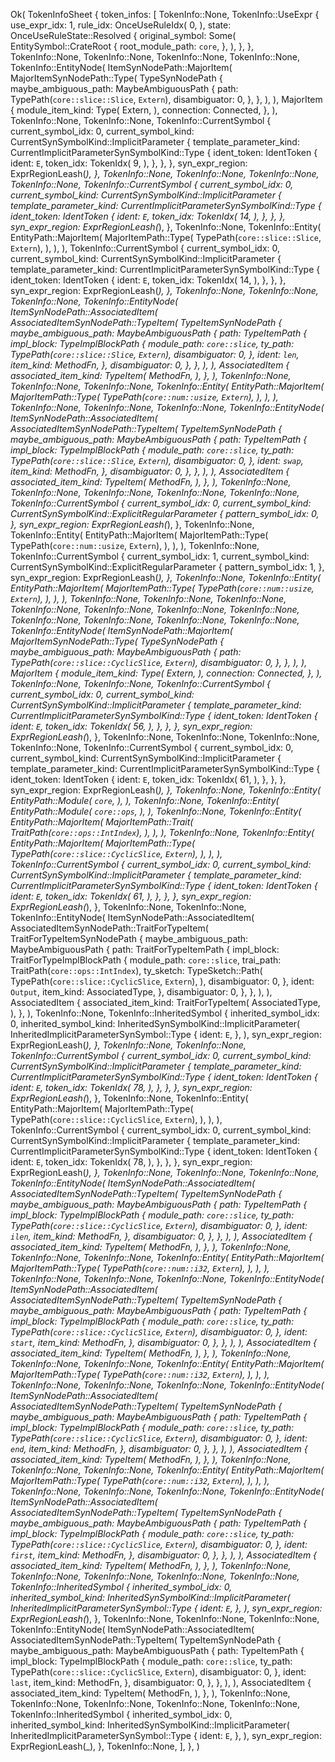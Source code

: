 Ok(
    TokenInfoSheet {
        token_infos: [
            TokenInfo::None,
            TokenInfo::UseExpr {
                use_expr_idx: 1,
                rule_idx: OnceUseRuleIdx(
                    0,
                ),
                state: OnceUseRuleState::Resolved {
                    original_symbol: Some(
                        EntitySymbol::CrateRoot {
                            root_module_path: `core`,
                        },
                    ),
                },
            },
            TokenInfo::None,
            TokenInfo::None,
            TokenInfo::None,
            TokenInfo::None,
            TokenInfo::EntityNode(
                ItemSynNodePath::MajorItem(
                    MajorItemSynNodePath::Type(
                        TypeSynNodePath {
                            maybe_ambiguous_path: MaybeAmbiguousPath {
                                path: TypePath(`core::slice::Slice`, `Extern`),
                                disambiguator: 0,
                            },
                        },
                    ),
                ),
                MajorItem {
                    module_item_kind: Type(
                        Extern,
                    ),
                    connection: Connected,
                },
            ),
            TokenInfo::None,
            TokenInfo::None,
            TokenInfo::CurrentSymbol {
                current_symbol_idx: 0,
                current_symbol_kind: CurrentSynSymbolKind::ImplicitParameter {
                    template_parameter_kind: CurrentImplicitParameterSynSymbolKind::Type {
                        ident_token: IdentToken {
                            ident: `E`,
                            token_idx: TokenIdx(
                                9,
                            ),
                        },
                    },
                },
                syn_expr_region: ExprRegionLeash(_),
            },
            TokenInfo::None,
            TokenInfo::None,
            TokenInfo::None,
            TokenInfo::None,
            TokenInfo::CurrentSymbol {
                current_symbol_idx: 0,
                current_symbol_kind: CurrentSynSymbolKind::ImplicitParameter {
                    template_parameter_kind: CurrentImplicitParameterSynSymbolKind::Type {
                        ident_token: IdentToken {
                            ident: `E`,
                            token_idx: TokenIdx(
                                14,
                            ),
                        },
                    },
                },
                syn_expr_region: ExprRegionLeash(_),
            },
            TokenInfo::None,
            TokenInfo::Entity(
                EntityPath::MajorItem(
                    MajorItemPath::Type(
                        TypePath(`core::slice::Slice`, `Extern`),
                    ),
                ),
            ),
            TokenInfo::CurrentSymbol {
                current_symbol_idx: 0,
                current_symbol_kind: CurrentSynSymbolKind::ImplicitParameter {
                    template_parameter_kind: CurrentImplicitParameterSynSymbolKind::Type {
                        ident_token: IdentToken {
                            ident: `E`,
                            token_idx: TokenIdx(
                                14,
                            ),
                        },
                    },
                },
                syn_expr_region: ExprRegionLeash(_),
            },
            TokenInfo::None,
            TokenInfo::None,
            TokenInfo::None,
            TokenInfo::EntityNode(
                ItemSynNodePath::AssociatedItem(
                    AssociatedItemSynNodePath::TypeItem(
                        TypeItemSynNodePath {
                            maybe_ambiguous_path: MaybeAmbiguousPath {
                                path: TypeItemPath {
                                    impl_block: TypeImplBlockPath {
                                        module_path: `core::slice`,
                                        ty_path: TypePath(`core::slice::Slice`, `Extern`),
                                        disambiguator: 0,
                                    },
                                    ident: `len`,
                                    item_kind: MethodFn,
                                },
                                disambiguator: 0,
                            },
                        },
                    ),
                ),
                AssociatedItem {
                    associated_item_kind: TypeItem(
                        MethodFn,
                    ),
                },
            ),
            TokenInfo::None,
            TokenInfo::None,
            TokenInfo::None,
            TokenInfo::Entity(
                EntityPath::MajorItem(
                    MajorItemPath::Type(
                        TypePath(`core::num::usize`, `Extern`),
                    ),
                ),
            ),
            TokenInfo::None,
            TokenInfo::None,
            TokenInfo::None,
            TokenInfo::EntityNode(
                ItemSynNodePath::AssociatedItem(
                    AssociatedItemSynNodePath::TypeItem(
                        TypeItemSynNodePath {
                            maybe_ambiguous_path: MaybeAmbiguousPath {
                                path: TypeItemPath {
                                    impl_block: TypeImplBlockPath {
                                        module_path: `core::slice`,
                                        ty_path: TypePath(`core::slice::Slice`, `Extern`),
                                        disambiguator: 0,
                                    },
                                    ident: `swap`,
                                    item_kind: MethodFn,
                                },
                                disambiguator: 0,
                            },
                        },
                    ),
                ),
                AssociatedItem {
                    associated_item_kind: TypeItem(
                        MethodFn,
                    ),
                },
            ),
            TokenInfo::None,
            TokenInfo::None,
            TokenInfo::None,
            TokenInfo::None,
            TokenInfo::None,
            TokenInfo::CurrentSymbol {
                current_symbol_idx: 0,
                current_symbol_kind: CurrentSynSymbolKind::ExplicitRegularParameter {
                    pattern_symbol_idx: 0,
                },
                syn_expr_region: ExprRegionLeash(_),
            },
            TokenInfo::None,
            TokenInfo::Entity(
                EntityPath::MajorItem(
                    MajorItemPath::Type(
                        TypePath(`core::num::usize`, `Extern`),
                    ),
                ),
            ),
            TokenInfo::None,
            TokenInfo::CurrentSymbol {
                current_symbol_idx: 1,
                current_symbol_kind: CurrentSynSymbolKind::ExplicitRegularParameter {
                    pattern_symbol_idx: 1,
                },
                syn_expr_region: ExprRegionLeash(_),
            },
            TokenInfo::None,
            TokenInfo::Entity(
                EntityPath::MajorItem(
                    MajorItemPath::Type(
                        TypePath(`core::num::usize`, `Extern`),
                    ),
                ),
            ),
            TokenInfo::None,
            TokenInfo::None,
            TokenInfo::None,
            TokenInfo::None,
            TokenInfo::None,
            TokenInfo::None,
            TokenInfo::None,
            TokenInfo::None,
            TokenInfo::None,
            TokenInfo::None,
            TokenInfo::None,
            TokenInfo::EntityNode(
                ItemSynNodePath::MajorItem(
                    MajorItemSynNodePath::Type(
                        TypeSynNodePath {
                            maybe_ambiguous_path: MaybeAmbiguousPath {
                                path: TypePath(`core::slice::CyclicSlice`, `Extern`),
                                disambiguator: 0,
                            },
                        },
                    ),
                ),
                MajorItem {
                    module_item_kind: Type(
                        Extern,
                    ),
                    connection: Connected,
                },
            ),
            TokenInfo::None,
            TokenInfo::None,
            TokenInfo::CurrentSymbol {
                current_symbol_idx: 0,
                current_symbol_kind: CurrentSynSymbolKind::ImplicitParameter {
                    template_parameter_kind: CurrentImplicitParameterSynSymbolKind::Type {
                        ident_token: IdentToken {
                            ident: `E`,
                            token_idx: TokenIdx(
                                56,
                            ),
                        },
                    },
                },
                syn_expr_region: ExprRegionLeash(_),
            },
            TokenInfo::None,
            TokenInfo::None,
            TokenInfo::None,
            TokenInfo::None,
            TokenInfo::CurrentSymbol {
                current_symbol_idx: 0,
                current_symbol_kind: CurrentSynSymbolKind::ImplicitParameter {
                    template_parameter_kind: CurrentImplicitParameterSynSymbolKind::Type {
                        ident_token: IdentToken {
                            ident: `E`,
                            token_idx: TokenIdx(
                                61,
                            ),
                        },
                    },
                },
                syn_expr_region: ExprRegionLeash(_),
            },
            TokenInfo::None,
            TokenInfo::Entity(
                EntityPath::Module(
                    `core`,
                ),
            ),
            TokenInfo::None,
            TokenInfo::Entity(
                EntityPath::Module(
                    `core::ops`,
                ),
            ),
            TokenInfo::None,
            TokenInfo::Entity(
                EntityPath::MajorItem(
                    MajorItemPath::Trait(
                        TraitPath(`core::ops::IntIndex`),
                    ),
                ),
            ),
            TokenInfo::None,
            TokenInfo::Entity(
                EntityPath::MajorItem(
                    MajorItemPath::Type(
                        TypePath(`core::slice::CyclicSlice`, `Extern`),
                    ),
                ),
            ),
            TokenInfo::CurrentSymbol {
                current_symbol_idx: 0,
                current_symbol_kind: CurrentSynSymbolKind::ImplicitParameter {
                    template_parameter_kind: CurrentImplicitParameterSynSymbolKind::Type {
                        ident_token: IdentToken {
                            ident: `E`,
                            token_idx: TokenIdx(
                                61,
                            ),
                        },
                    },
                },
                syn_expr_region: ExprRegionLeash(_),
            },
            TokenInfo::None,
            TokenInfo::None,
            TokenInfo::EntityNode(
                ItemSynNodePath::AssociatedItem(
                    AssociatedItemSynNodePath::TraitForTypeItem(
                        TraitForTypeItemSynNodePath {
                            maybe_ambiguous_path: MaybeAmbiguousPath {
                                path: TraitForTypeItemPath {
                                    impl_block: TraitForTypeImplBlockPath {
                                        module_path: `core::slice`,
                                        trai_path: TraitPath(`core::ops::IntIndex`),
                                        ty_sketch: TypeSketch::Path(
                                            TypePath(`core::slice::CyclicSlice`, `Extern`),
                                        ),
                                        disambiguator: 0,
                                    },
                                    ident: `Output`,
                                    item_kind: AssociatedType,
                                },
                                disambiguator: 0,
                            },
                        },
                    ),
                ),
                AssociatedItem {
                    associated_item_kind: TraitForTypeItem(
                        AssociatedType,
                    ),
                },
            ),
            TokenInfo::None,
            TokenInfo::InheritedSymbol {
                inherited_symbol_idx: 0,
                inherited_symbol_kind: InheritedSynSymbolKind::ImplicitParameter(
                    InheritedImplicitParameterSynSymbol::Type {
                        ident: `E`,
                    },
                ),
                syn_expr_region: ExprRegionLeash(_),
            },
            TokenInfo::None,
            TokenInfo::None,
            TokenInfo::CurrentSymbol {
                current_symbol_idx: 0,
                current_symbol_kind: CurrentSynSymbolKind::ImplicitParameter {
                    template_parameter_kind: CurrentImplicitParameterSynSymbolKind::Type {
                        ident_token: IdentToken {
                            ident: `E`,
                            token_idx: TokenIdx(
                                78,
                            ),
                        },
                    },
                },
                syn_expr_region: ExprRegionLeash(_),
            },
            TokenInfo::None,
            TokenInfo::Entity(
                EntityPath::MajorItem(
                    MajorItemPath::Type(
                        TypePath(`core::slice::CyclicSlice`, `Extern`),
                    ),
                ),
            ),
            TokenInfo::CurrentSymbol {
                current_symbol_idx: 0,
                current_symbol_kind: CurrentSynSymbolKind::ImplicitParameter {
                    template_parameter_kind: CurrentImplicitParameterSynSymbolKind::Type {
                        ident_token: IdentToken {
                            ident: `E`,
                            token_idx: TokenIdx(
                                78,
                            ),
                        },
                    },
                },
                syn_expr_region: ExprRegionLeash(_),
            },
            TokenInfo::None,
            TokenInfo::None,
            TokenInfo::None,
            TokenInfo::EntityNode(
                ItemSynNodePath::AssociatedItem(
                    AssociatedItemSynNodePath::TypeItem(
                        TypeItemSynNodePath {
                            maybe_ambiguous_path: MaybeAmbiguousPath {
                                path: TypeItemPath {
                                    impl_block: TypeImplBlockPath {
                                        module_path: `core::slice`,
                                        ty_path: TypePath(`core::slice::CyclicSlice`, `Extern`),
                                        disambiguator: 0,
                                    },
                                    ident: `ilen`,
                                    item_kind: MethodFn,
                                },
                                disambiguator: 0,
                            },
                        },
                    ),
                ),
                AssociatedItem {
                    associated_item_kind: TypeItem(
                        MethodFn,
                    ),
                },
            ),
            TokenInfo::None,
            TokenInfo::None,
            TokenInfo::None,
            TokenInfo::Entity(
                EntityPath::MajorItem(
                    MajorItemPath::Type(
                        TypePath(`core::num::i32`, `Extern`),
                    ),
                ),
            ),
            TokenInfo::None,
            TokenInfo::None,
            TokenInfo::None,
            TokenInfo::EntityNode(
                ItemSynNodePath::AssociatedItem(
                    AssociatedItemSynNodePath::TypeItem(
                        TypeItemSynNodePath {
                            maybe_ambiguous_path: MaybeAmbiguousPath {
                                path: TypeItemPath {
                                    impl_block: TypeImplBlockPath {
                                        module_path: `core::slice`,
                                        ty_path: TypePath(`core::slice::CyclicSlice`, `Extern`),
                                        disambiguator: 0,
                                    },
                                    ident: `start`,
                                    item_kind: MethodFn,
                                },
                                disambiguator: 0,
                            },
                        },
                    ),
                ),
                AssociatedItem {
                    associated_item_kind: TypeItem(
                        MethodFn,
                    ),
                },
            ),
            TokenInfo::None,
            TokenInfo::None,
            TokenInfo::None,
            TokenInfo::Entity(
                EntityPath::MajorItem(
                    MajorItemPath::Type(
                        TypePath(`core::num::i32`, `Extern`),
                    ),
                ),
            ),
            TokenInfo::None,
            TokenInfo::None,
            TokenInfo::None,
            TokenInfo::EntityNode(
                ItemSynNodePath::AssociatedItem(
                    AssociatedItemSynNodePath::TypeItem(
                        TypeItemSynNodePath {
                            maybe_ambiguous_path: MaybeAmbiguousPath {
                                path: TypeItemPath {
                                    impl_block: TypeImplBlockPath {
                                        module_path: `core::slice`,
                                        ty_path: TypePath(`core::slice::CyclicSlice`, `Extern`),
                                        disambiguator: 0,
                                    },
                                    ident: `end`,
                                    item_kind: MethodFn,
                                },
                                disambiguator: 0,
                            },
                        },
                    ),
                ),
                AssociatedItem {
                    associated_item_kind: TypeItem(
                        MethodFn,
                    ),
                },
            ),
            TokenInfo::None,
            TokenInfo::None,
            TokenInfo::None,
            TokenInfo::Entity(
                EntityPath::MajorItem(
                    MajorItemPath::Type(
                        TypePath(`core::num::i32`, `Extern`),
                    ),
                ),
            ),
            TokenInfo::None,
            TokenInfo::None,
            TokenInfo::None,
            TokenInfo::EntityNode(
                ItemSynNodePath::AssociatedItem(
                    AssociatedItemSynNodePath::TypeItem(
                        TypeItemSynNodePath {
                            maybe_ambiguous_path: MaybeAmbiguousPath {
                                path: TypeItemPath {
                                    impl_block: TypeImplBlockPath {
                                        module_path: `core::slice`,
                                        ty_path: TypePath(`core::slice::CyclicSlice`, `Extern`),
                                        disambiguator: 0,
                                    },
                                    ident: `first`,
                                    item_kind: MethodFn,
                                },
                                disambiguator: 0,
                            },
                        },
                    ),
                ),
                AssociatedItem {
                    associated_item_kind: TypeItem(
                        MethodFn,
                    ),
                },
            ),
            TokenInfo::None,
            TokenInfo::None,
            TokenInfo::None,
            TokenInfo::None,
            TokenInfo::None,
            TokenInfo::InheritedSymbol {
                inherited_symbol_idx: 0,
                inherited_symbol_kind: InheritedSynSymbolKind::ImplicitParameter(
                    InheritedImplicitParameterSynSymbol::Type {
                        ident: `E`,
                    },
                ),
                syn_expr_region: ExprRegionLeash(_),
            },
            TokenInfo::None,
            TokenInfo::None,
            TokenInfo::None,
            TokenInfo::EntityNode(
                ItemSynNodePath::AssociatedItem(
                    AssociatedItemSynNodePath::TypeItem(
                        TypeItemSynNodePath {
                            maybe_ambiguous_path: MaybeAmbiguousPath {
                                path: TypeItemPath {
                                    impl_block: TypeImplBlockPath {
                                        module_path: `core::slice`,
                                        ty_path: TypePath(`core::slice::CyclicSlice`, `Extern`),
                                        disambiguator: 0,
                                    },
                                    ident: `last`,
                                    item_kind: MethodFn,
                                },
                                disambiguator: 0,
                            },
                        },
                    ),
                ),
                AssociatedItem {
                    associated_item_kind: TypeItem(
                        MethodFn,
                    ),
                },
            ),
            TokenInfo::None,
            TokenInfo::None,
            TokenInfo::None,
            TokenInfo::None,
            TokenInfo::None,
            TokenInfo::InheritedSymbol {
                inherited_symbol_idx: 0,
                inherited_symbol_kind: InheritedSynSymbolKind::ImplicitParameter(
                    InheritedImplicitParameterSynSymbol::Type {
                        ident: `E`,
                    },
                ),
                syn_expr_region: ExprRegionLeash(_),
            },
            TokenInfo::None,
        ],
    },
)